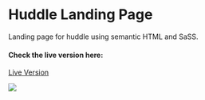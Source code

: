 # Huddle Landing Page

Landing page for huddle using semantic HTML and SaSS.

 
#### Check the live version here: 

[Live Version](https://sad-gates-eefc3a.netlify.com/)

![](https://image.prntscr.com/image/LluMgdEsR9C2Q40q8acwtw.png)
